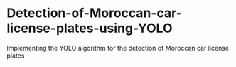 # Detection-of-Moroccan-car-license-plates-using-YOLO
Implementing the YOLO algorithm for the detection of Moroccan car license plates 
